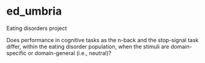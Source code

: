 # ed_umbria
Eating disorders project

Does performance in cognitive tasks as the n-back and the stop-signal task differ, within the eating disorder population, when the stimuli are domain-specific or domain-general (i.e., neutral)?
